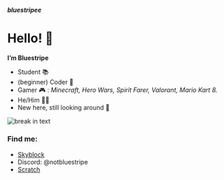 ##### bluestripee
# Hello! 👋
**I’m Bluestripe**
- Student 📚
- (beginner) Coder 🫠
- Gamer 🎮 : _Minecraft, Hero Wars, Spirit Farer, Valorant, Mario Kart 8._
- He/Him 👨‍💻
- New here, still looking around 👀

![break in text](https://www.bwillcreative.com/wp-content/uploads/2022/08/how-to-draw-straight-lines-in-photoshop-5-best-ways-10.jpg)

### Find me:
- [Skyblock](https://sky.shiiyu.moe/stats/bluestripee/Apple)
- Discord: @notbluestripe
- [Scratch](https://scratch.mit.edu/users/-FlameIntros/)


